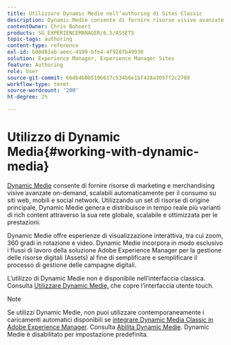 ```yaml
---
title: Utilizzare Dynamic Medie nell’authoring di Sites Classic
description: Dynamic Medie consente di fornire risorse visive avanzate di merchandising e marketing on-demand, scalabili automaticamente per il consumo su siti web, mobili e social network. Utilizzando un set di risorse di origine principale, Dynamic Medie genera e distribuisce in tempo reale più varianti di rich content attraverso la sua rete globale, scalabile e ottimizzata per le prestazioni.
contentOwner: Chris Bohnert
products: SG_EXPERIENCEMANAGER/6.5/ASSETS
topic-tags: authoring
content-type: reference
exl-id: b00d83ab-aeec-4199-bfe4-4f928fb49930
solution: Experience Manager, Experience Manager Sites
feature: Authoring
role: User
source-git-commit: 66db4b0b5106617c534b6e1bf428a3057f2c2708
workflow-type: tm+mt
source-wordcount: '200'
ht-degree: 2%

---
```


# Utilizzo di Dynamic Media{#working-with-dynamic-media}

[Dynamic Medie](https://business.adobe.com/products/experience-manager/assets/dynamic-media.html) consente di fornire risorse di marketing e merchandising visive avanzate on-demand, scalabili automaticamente per il consumo su siti web, mobili e social network. Utilizzando un set di risorse di origine principale, Dynamic Medie genera e distribuisce in tempo reale più varianti di rich content attraverso la sua rete globale, scalabile e ottimizzata per le prestazioni.

Dynamic Medie offre esperienze di visualizzazione interattiva, tra cui zoom, 360 gradi in rotazione e video. Dynamic Medie incorpora in modo esclusivo i flussi di lavoro della soluzione Adobe Experience Manager per la gestione delle risorse digitali (Assets) al fine di semplificare e semplificare il processo di gestione delle campagne digitali.

L’utilizzo di Dynamic Medie non è disponibile nell’interfaccia classica. Consulta [Utilizzare Dynamic Medie,](/help/assets/dynamic-media.md) che copre l’interfaccia utente touch.

>[!NOTE]
>
>Se utilizzi Dynamic Medie, non puoi utilizzare contemporaneamente i caricamenti automatici disponibili se [integrare Dynamic Media Classic in Adobe Experience Manager](/help/sites-administering/scene7.md). Consulta [Abilita Dynamic Medie](/help/assets/config-dynamic.md#enabling-dynamic-media). Dynamic Medie è disabilitato per impostazione predefinita.
